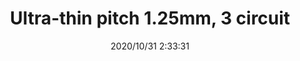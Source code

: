 ﻿---
layout: post 
title: Ultra-thin pitch 1.25mm, 3 circuit
is_home: true
tags: FN125
categories: wire-harness
overview: Ultra-thin pitch 1.25mm, 3 circuit
series: FN125
part_number: JK125/03
thumb_img: static/202010/460-thumb-20201031103414.jpg
image: static/202010/460-20201031103414.jpg
date: 2020/10/31 2:33:31
---



